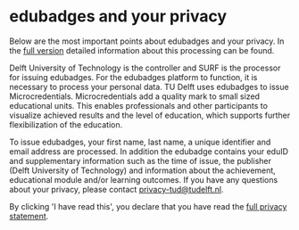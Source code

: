 # edubadges and your privacy

Below are the most important points about edubadges and your privacy. In the [full version](https://raw.githubusercontent.com/edubadges/privacy/master/tu-delft/edubadges-formal-text-en.md) detailed information about this processing can be found.

Delft University of Technology is the controller and SURF is the processor for issuing edubadges. For the edubadges platform to function, it is necessary to process your personal data. TU Delft uses edubadges to issue Microcredentials. Microcredentials add a quality mark to small sized educational units. This enables professionals and other participants to visualize achieved results and the level of education, which supports further flexibilization of the education.

To issue edubadges, your first name, last name, a unique identifier and email address are processed. In addition the edubadge contains your eduID and supplementary information such as the time of issue, the publisher (Delft University of Technology) and information about the achievement, educational module and/or learning outcomes. If you have any questions about your privacy, please contact [privacy-tud@tudelft.nl](mailto:privacy-tud@tudelft.nl).

By clicking 'I have read this', you declare that you have read the [full privacy statement](https://raw.githubusercontent.com/edubadges/privacy/master/tu-delft/edubadges-formal-text-en.md).